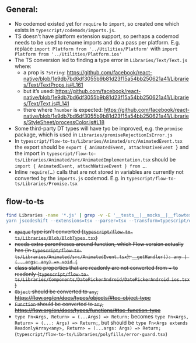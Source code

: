 ## General:

* No codemod existed yet for `require` to `import`, so created one which exists in `typescript/codemods/imports.js`.
* TS doesn't have platform extension support, so perhaps a codemod needs to be used to rename imports and do a pass per platform. E.g. replace `import Platform from '../Utilities/Platform'` with `import Platform from '../Utilities/Platform.ios'`
* The TS conversion led to finding a type error in `Libraries/Text/Text.js` where:
  - a prop is `?string`: https://github.com/facebook/react-native/blob/1e9db7bd6df3055b9b81d23f15a54bb250621a41/Libraries/Text/TextProps.js#L161
  - but it’s used: https://github.com/facebook/react-native/blob/1e9db7bd6df3055b9b81d23f15a54bb250621a41/Libraries/Text/Text.js#L141
  - there where `?number` is expected: https://github.com/facebook/react-native/blob/1e9db7bd6df3055b9b81d23f15a54bb250621a41/Libraries/StyleSheet/processColor.js#L18
* Some third-party DT types will have tyo be improved, e.g. the `promise` package, which is used in `Libraries/promiseRejectionIsError.js`
* In `typescript/flow-to-ts/Libraries/Animated/src/AnimatedEvent.tsx` the export should be `export { AnimatedEvent, attachNativeEvent }` and the import in `typescript/flow-to-ts/Libraries/Animated/src/AnimatedImplementation.tsx` should be `import { AnimatedEvent, attachNativeEvent } from …`.
* Inline `require(…)` calls that are not stored in variables are currently not converted by the `imports.js` codemod. E.g. in `typescript/flow-to-ts/Libraries/Promise.tsx`

## flow-to-ts

```bash
find Libraries -name '*.js' | grep -v -E '__tests__|__mocks__|__flowtests__' | xargs -I {} sh -c 'echo "$1:" && mkdir -p typescript/flow-to-ts/$(dirname "$1") && yarn --silent flow-to-ts "$1" > typescript/flow-to-ts/$(echo "$1" | sed \'s/\(.*\)js/\1tsx/\')' - {} 2>&1 | tee -a logs/flow-to-ts.log
yarn jscodeshift --extensions=tsx --parser=tsx --transform=typescript/codemods/imports-exports.js typescript/flow-to-ts/**/*.tsx
```

* ~~`opaque` type isn't converted (`typescript/flow-to-ts/Libraries/Blob/BlobTypes.tsx`)~~
* ~~needs extra parentheses around function, which Flow version actually has (in `typescript/flow-to-ts/Libraries/Animated/src/AnimatedEvent.tsx`): `__getHandler(): any | (...args: any) => void {`~~
* ~~class static properties that are readonly are not converted from + to readonly (`typescript/flow-to-ts/Libraries/Components/DatePickerAndroid/DatePickerAndroid.ios.tsx`)~~
* ~~`Object` should be converted to `any`, https://flow.org/en/docs/types/objects/#toc-object-type~~
* ~~`Function` should be converted to `any`, https://flow.org/en/docs/types/functions/#toc-function-type~~
* `type Fn<Args, Return> = (...Args) => Return;` becomes `type Fn<Args, Return> = (...: Args) => Return;`, but should be `type Fn<Args extends ReadonlyArray<any>, Return> = (...args: Args) => Return;` (`typescript/flow-to-ts/Libraries/polyfills/error-guard.tsx`)
